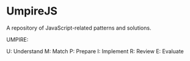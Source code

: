 # UmpireJS
A repository of JavaScript-related patterns and solutions.

UMPIRE:

U: Understand
M: Match
P: Prepare
I: Implement
R: Review
E: Evaluate

